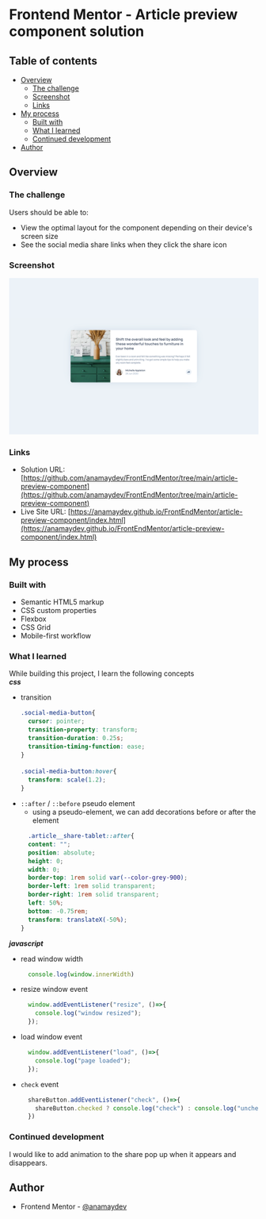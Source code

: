 # Frontend Mentor - Article preview component solution

## Table of contents

- [Overview](#overview)
  - [The challenge](#the-challenge)
  - [Screenshot](#screenshot)
  - [Links](#links)
- [My process](#my-process)
  - [Built with](#built-with)
  - [What I learned](#what-i-learned)
  - [Continued development](#continued-development)
- [Author](#author)

## Overview

### The challenge

Users should be able to:

- View the optimal layout for the component depending on their device's screen size
- See the social media share links when they click the share icon

### Screenshot

![](./assets/images/article-preview-desktop.png)

### Links

- Solution URL: [https://github.com/anamaydev/FrontEndMentor/tree/main/article-preview-component](https://github.com/anamaydev/FrontEndMentor/tree/main/article-preview-component)
- Live Site URL: [https://anamaydev.github.io/FrontEndMentor/article-preview-component/index.html](https://anamaydev.github.io/FrontEndMentor/article-preview-component/index.html)

## My process

### Built with

- Semantic HTML5 markup
- CSS custom properties
- Flexbox
- CSS Grid
- Mobile-first workflow


### What I learned
While building this project, I learn the following concepts <br>
***css***
  - transition
    ```css
    .social-media-button{
      cursor: pointer;
      transition-property: transform;
      transition-duration: 0.25s;
      transition-timing-function: ease;
    }
  
    .social-media-button:hover{
      transform: scale(1.2);
    }
    ```
  - `::after` / `::before` pseudo element
    - using a pseudo-element, we can add decorations before or after the element
    ```css
      .article__share-tablet::after{
      content: "";
      position: absolute;
      height: 0;
      width: 0;
      border-top: 1rem solid var(--color-grey-900);
      border-left: 1rem solid transparent;
      border-right: 1rem solid transparent;
      left: 50%;
      bottom: -0.75rem;
      transform: translateX(-50%);
    }
    ```
***javascript***
  - read window width 
    ```js
      console.log(window.innerWidth)
    ```
  - resize window event
    ```js
      window.addEventListener("resize", ()=>{
        console.log("window resized");
      });
    ```
  - load window event
    ```js
      window.addEventListener("load", ()=>{
        console.log("page loaded");
      });
    ```
  - `check` event
    ```js
      shareButton.addEventListener("check", ()=>{
        shareButton.checked ? console.log("check") : console.log("uncheck");
      })
    ```
    
### Continued development
I would like to add animation to the share pop up when it appears and disappears.

## Author
- Frontend Mentor - [@anamaydev](https://www.frontendmentor.io/profile/anamaydev)
